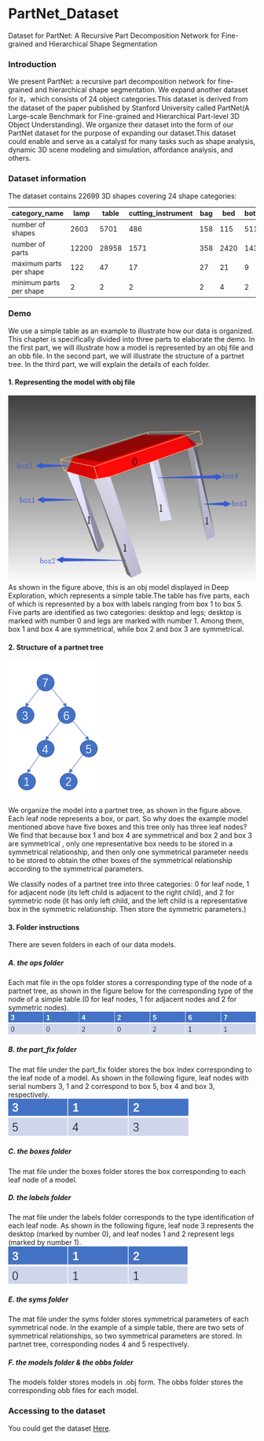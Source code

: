 # PartNet_Dataset
Dataset for PartNet: A Recursive Part Decomposition Network for Fine-grained and Hierarchical Shape Segmentation

### Introduction

We present PartNet: a recursive part decomposition network for fine-grained and hierarchical shape segmentation. We expand another dataset for it，which consists of 24 object categories.This dataset is derived from the dataset of the paper published by Stanford University called PartNet(A Large-scale Benchmark for Fine-grained and Hierarchical Part-level 3D Object Understanding). We organize their dataset into the form of our PartNet dataset for the purpose of expanding our dataset.This dataset could enable and serve as a catalyst for many tasks such as shape analysis, dynamic 3D scene modeling and simulation, affordance analysis, and others. 

### Dataset information

The dataset contains 22699 3D shapes covering 24 shape categories:

|  category_name  |  lamp   | table | cutting_instrument   |  bag   | bed  | bottle   | bowl   | clock   | display   | dishwasher   | door   | earphone   | faucet   | hat   | storage   | keyboard   | laptop   | microwave   | mug   | refrigerator   | scissors   | trashcan   | vase   | chair   |
| ---- | ---- | ---- | ---- | ---- | ---- | ---- | ---- | ---- | ---- | ---- | ---- | ---- | ---- | ---- | ---- | ---- | ---- | ---- | ---- | ---- | ---- | ---- | ---- | ---- |
| number of shapes | 2603 | 5701 | 486 | 158 | 115 | 511 | 100 | 426 | 329 | 198 | 198 | 269 | 826 | 251 | 2546 | 109 | 92 | 81 | 232 | 209 | 112 | 296 | 411 | 6440 |
| number of parts | 12200 | 28958 | 1571 | 358 | 2420 | 1432 | 207 | 1151 | 1174 | 838 | 585 | 1193 | 4025 | 588 | 34564 | 5587 | 270 | 346 | 291 | 947 | 394 | 2565 | 1013 | 40879 |
| maximum parts per shape | 122 | 47 | 17 | 27 | 21 | 9 | 25 | 14 | 5 | 8 | 9 | 8 | 18 | 3 | 100 | 63 | 3 | 8 | 4 | 11 | 5 | 43 | 8 | 30 |
| minimum parts per shape | 2 | 2 | 2 | 2 | 4 | 2 | 2 | 2 | 2 | 2 | 2 | 2 | 2 | 2 | 2 | 13 | 2 | 3 | 2 | 2 | 2 | 2 | 2 | 2 |

### Demo

We use a simple table as an example to illustrate how our data is organized. This chapter is specifically divided into three parts to elaborate the demo. In the first part, we will illustrate how a model is represented by an obj file and an obb file. In the second part, we will illustrate the structure of a partnet tree. In the third part, we will explain the details of each folder.

#### 1. Representing the model with obj file
![image](https://github.com/PeppaZhu/Partnet_data/blob/master/pictures/picture1.png)  
As shown in the figure above, this is an obj model displayed in Deep Exploration, which represents a simple table.The table has five parts, each of which is represented by a box with labels ranging from box 1 to box 5. Five parts are identified as two categories: desktop and legs; desktop is marked with number 0 and legs are marked with number 1. Among them, box 1 and box 4 are symmetrical, while box 2 and box 3 are symmetrical.

#### 2. Structure of a partnet tree

![image](https://github.com/PeppaZhu/Partnet_data/blob/master/pictures/picture2.png)
 
We organize the model into a partnet tree, as shown in the figure above. Each leaf node represents a box, or part. So why does the example model mentioned above have five boxes and this tree only has three leaf nodes? We find that because box 1 and box 4 are symmetrical and box 2 and box 3 are symmetrical , only one representative box needs to be stored in a symmetrical relationship, and then only one symmetrical parameter needs to be stored to obtain the other boxes of the symmetrical relationship according to the symmetrical parameters.

We classify nodes of a partnet tree into three categories: 0 for leaf node, 1 for adjacent node (its left child is adjacent to the right child), and 2 for symmetric node (it has only left child, and the left child is a representative box in the symmetric relationship. Then store the symmetric parameters.)

#### 3. Folder instructions

There are seven folders in each of our data models. 

##### A. the ops folder
Each mat file in the ops folder stores a corresponding type of the node of a partnet tree, as shown in the figure below for the corresponding type of the node of a simple table.(0 for leaf nodes, 1 for adjacent nodes and 2 for symmetric nodes).
![image](https://github.com/PeppaZhu/Partnet_data/blob/master/pictures/picture3.png)  

##### B. the part_fix folder
The mat file under the part_fix folder stores the box index corresponding to the leaf node of a model. As shown in the following figure, leaf nodes with serial numbers 3, 1 and 2 correspond to box 5, box 4 and box 3, respectively.  
![image](https://github.com/PeppaZhu/Partnet_data/blob/master/pictures/picture5.png)

##### C. the boxes folder
The mat file under the boxes folder stores the box corresponding to each leaf node of a model.

##### D. the labels folder
The mat file under the labels folder corresponds to the type identification of each leaf node. As shown in the following figure, leaf node 3 represents the desktop (marked by number 0), and leaf nodes 1 and 2 represent legs (marked by number 1).  
![image](https://github.com/PeppaZhu/Partnet_data/blob/master/pictures/picture6.png)

##### E. the syms folder
The mat file under the syms folder stores symmetrical parameters of each symmetrical node. In the example of a simple table, there are two sets of symmetrical relationships, so two symmetrical parameters are stored. In partnet tree, corresponding nodes 4 and 5 respectively.

##### F. the models folder & the obbs folder
The models folder stores models in .obj form. The obbs folder stores the corresponding obb files for each model.

### Accessing to the dataset
You could get the dataset [Here](https://www.dropbox.com/sh/o04yue60joxwkml/AACS0HmBybSgEruM3C5bmAvJa?dl=0).
